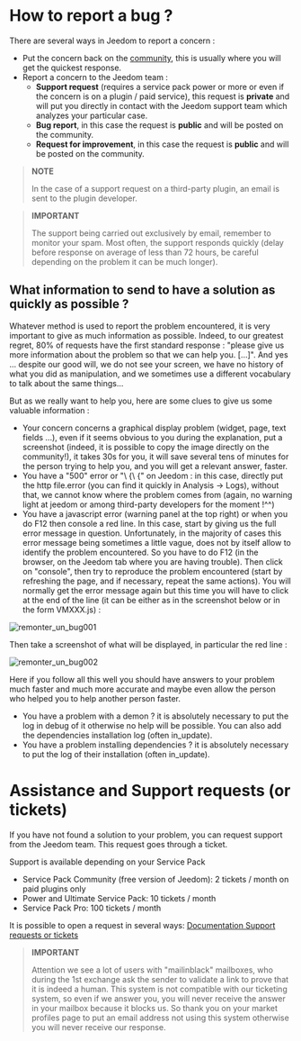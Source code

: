 # How to report a bug ?

There are several ways in Jeedom to report a concern :

- Put the concern back on the [community](https://community.jeedom.com), this is usually where you will get the quickest response.
- Report a concern to the Jeedom team :
  - **Support request** (requires a service pack power or more or even if the concern is on a plugin / paid service), this request is **private** and will put you directly in contact with the Jeedom support team which analyzes your particular case.
  - **Bug report**, in this case the request is **public** and will be posted on the community.
  - **Request for improvement**, in this case the request is **public** and will be posted on the community.

> **NOTE**
>
> In the case of a support request on a third-party plugin, an email is sent to the plugin developer.

> **IMPORTANT**
>
> The support being carried out exclusively by email, remember to monitor your spam. Most often, the support responds quickly (delay before response on average of less than 72 hours, be careful depending on the problem it can be much longer).

## What information to send to have a solution as quickly as possible ?

Whatever method is used to report the problem encountered, it is very important to give as much information as possible. Indeed, to our greatest regret, 80% of requests have the first standard response : "please give us more information about the problem so that we can help you. [...]". And yes ... despite our good will, we do not see your screen, we have no history of what you did as manipulation, and we sometimes use a different vocabulary to talk about the same things...

But as we really want to help you, here are some clues to give us some valuable information :

- Your concern concerns a graphical display problem (widget, page, text fields ...), even if it seems obvious to you during the explanation, put a screenshot (indeed, it is possible to copy the image directly on the community!), it takes 30s for you, it will save several tens of minutes for the person trying to help you, and you will get a relevant answer, faster.
- You have a "500" error or "\ {\ {" on Jeedom : in this case, directly put the http file.error (you can find it quickly in Analysis -> Logs), without that, we cannot know where the problem comes from (again, no warning light at jeedom or among third-party developers for the moment !^^)
- You have a javascript error (warning panel at the top right) or when you do F12 then console a red line. In this case, start by giving us the full error message in question. Unfortunately, in the majority of cases this error message being sometimes a little vague, does not by itself allow to identify the problem encountered. So you have to do F12 (in the browser, on the Jeedom tab where you are having trouble). Then click on "console", then try to reproduce the problem encountered (start by refreshing the page, and if necessary, repeat the same actions). You will normally get the error message again but this time you will have to click at the end of the line (it can be either as in the screenshot below or in the form VMXXX.js) :

![remonter_un_bug001](images/remonter_un_bug001.png)

Then take a screenshot of what will be displayed, in particular the red line :

![remonter_un_bug002](images/remonter_un_bug002.png)

Here if you follow all this well you should have answers to your problem much faster and much more accurate and maybe even allow the person who helped you to help another person faster.

- You have a problem with a demon ? it is absolutely necessary to put the log in debug of it otherwise no help will be possible. You can also add the dependencies installation log (often in\_update).
- You have a problem installing dependencies ? it is absolutely necessary to put the log of their installation (often in\_update).

# Assistance and Support requests (or tickets)

If you have not found a solution to your problem, you can request support from the Jeedom team. 
This request goes through a ticket. 

Support is available depending on your Service Pack
- Service Pack Community (free version of Jeedom): 2 tickets / month on paid plugins only
- Power and Ultimate Service Pack: 10 tickets / month
- Service Pack Pro: 100 tickets / month

It is possible to open a request in several ways:
[Documentation Support requests or tickets](https://doc.jeedom.com/en_US/premiers-pas/#Les%20demandes%20de%20support%20\(ou%20tickets\))

>**IMPORTANT**
>
>Attention we see a lot of users with "mailinblack" mailboxes, who during the 1st exchange ask the sender to validate a link to prove that it is indeed a human. This system is not compatible with our ticketing system, so even if we answer you, you will never receive the answer in your mailbox because it blocks us. So thank you on your market profiles page to put an email address not using this system otherwise you will never receive our response.


